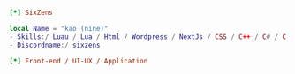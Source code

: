 ```ini
[*] SixZens
```

```lua
local Name = "kao (nine)"
- Skills:/ Luau / Lua / Html / Wordpress / NextJs / CSS / C++ / C# / C / Python / Kotlin
- Discordname:/ sixzens
```

```ini
[*] Front-end / UI-UX / Application
```

